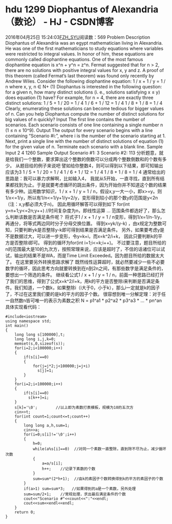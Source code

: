 # hdu 1299  Diophantus of Alexandria（数论） - HJ - CSDN博客
2016年04月25日 15:24:03[FZH_SYU](https://me.csdn.net/feizaoSYUACM)阅读数：569
Problem Description 
Diophantus of Alexandria was an egypt mathematician living in Alexandria. He was one of the first mathematicians to study equations where variables were restricted to integral values. In honor of him, these equations are commonly called diophantine equations. One of the most famous diophantine equation is x^n + y^n = z^n. Fermat suggested that for n > 2, there are no solutions with positive integral values for x, y and z. A proof of this theorem (called Fermat’s last theorem) was found only recently by Andrew Wiles.
Consider the following diophantine equation: 
1 / x + 1 / y = 1 / n where x, y, n ∈ N+ (1)
Diophantus is interested in the following question: for a given n, how many distinct solutions (i. e., solutions satisfying x ≤ y) does equation (1) have? For example, for n = 4, there are exactly three distinct solutions: 
1 / 5 + 1 / 20 = 1 / 4 
1 / 6 + 1 / 12 = 1 / 4 
1 / 8 + 1 / 8 = 1 / 4
Clearly, enumerating these solutions can become tedious for bigger values of n. Can you help Diophantus compute the number of distinct solutions for big values of n quickly?
Input 
The first line contains the number of scenarios. Each scenario consists of one line containing a single number n (1 ≤ n ≤ 10^9). 
Output 
The output for every scenario begins with a line containing “Scenario #i:”, where i is the number of the scenario starting at 1. Next, print a single line with the number of distinct solutions of equation (1) for the given value of n. Terminate each scenario with a blank line. 
Sample Input 
2 
4 
1260
Sample Output 
Scenario #1: 
3
Scenario #2: 
113
分析题意，就是给我们一个整数，要求算出这个整数的倒数可以分成两个整数倒数和的个数有多少。
从题目给的例子来说吧 
譬如给你整数4，则可以得到以下结果，即可知输出应该为3
1 / 5 + 1 / 20 = 1 / 4 
1 / 6 + 1 / 12 = 1 / 4 
1 / 8 + 1 / 8 = 1 / 4
通常给出的思路是：我可以暴力求解啊，比如输入4， 我就从5开始，一直寻找，直到所有结果都找到为止。于是就要考虑循环的跳出条件，因为开始你并不知道这个数的结果有多少种。运用数学知识，1 / x + 1 / y = 1 / n，假设x,y一大一小，即x>=y。则1/x<=1/y，所以有1/n<=1/y+1/y=2/y，变形得到较小的那个数y的范围是y<2n（注：x,y都必须大于n)。
因此用循环解答可以得到如下 
for(int y=n+1;y<=2n;y++)    //时间复杂度为n，即线性运算 
…
范围条件都选好了，那么怎么判断该数是否满足条件呢？ 
将式子1 / x + 1 / y = 1 / n变形，得到1/x=1/n-1/y，再通分，将等式两边同时分子分母交换位置。 
得到x=yk/(y-k) ，由x规定为整数可知，只要判断yk是否整除y-k即可得到结果是否满足条件。 
另外，如果要考虑y是不是数据过大，可以进一步变形，令y=k+i，而x=k^2/i+k， 
因此只要判断k的平方是否整除i即可。 
得到的循环为for(int i=1;i<=k;i++)。
不过要注意，题目所给的n的范围最大是10的九次方，按照常理来说，应该是超时了，不信的话诸位可以试试，输出的结果不是WA，而是Time Limit Exceeded。因为题目所给的数据太大了。
在这里要另外转换思路求解了
既然线性运算超时，就必然要减少一些不必要数字的循环，因此思考方向就要转换到在n到2n之间，有那些数字是满足条件的，要想出一个筛选的条件。
继续看公式1 / x + 1 / y = 1 / n，前面一种思路已经打开了我们的思维，得到了公式x=k^2/i+k，用k的平方是否整除i来判断是否满足条件。我们知道，一个数k，如果整除i（i大于0，小于k），那么i一定就是k的因子了，不过在这里我们要的是k的平方的因子个数。
很容想到唯一分解定理：对于任一自然数n皆可唯一的表示为素数之积 
N = p1^a1 * p2^a2 * p3^a3 * … * pn^an
具体实现看代码：
```
#include<iostream>
using namespace std;
int main()
{
    long long s[100000],t;
    long long i,j,k=0;
    memset(s,0,sizeof(s));
    for(i=2;i<100000;i++)
    {
        if(s[i]==0)
        {
            for(j=j*2;j<100000;j=j+i)
              s[j]=1;
        }
    }
    for(i=2;i<100000;i++)
    {
        if(s[i]==0)
          s[k++]=i;
    }
    s[k]='\0';        //以上即为素数打表模板，规模为10的五次方
    cin>>t;
    for(int count=1;count<=t;count++)
    {
        long long a,h,sum=1;
        cin>>a;
        for(i=0;s[i]!='\0';i++)
        {
            h=0;
            while(a%s[i]==0)  //对同一个素数一直整除，直到除不尽为止，减少循环次数
            {
                a=a/s[i];
                h++;    //记录下素数的个数
            }
            sum=sum*(2*h+1);  //由k的素因子个数转换得到k的平方的素因子的个数
        }
        if(a>1) sum=sum*3;   //如果得到的a是一个素数，另外处理
        sum=sum/2+1;    //常规处理，求出最后满足条件的个数
        cout<<"Scenario #"<<count<<":"<<endl;
        cout<<sum<<endl<<endl;
    }
    return 0;
}
```
